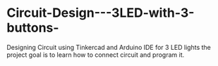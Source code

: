 # Circuit-Design---3LED-with-3-buttons-
Designing Circuit using Tinkercad and Arduino IDE for 3 LED lights
the project goal is to learn how to connect circuit and program it. 
